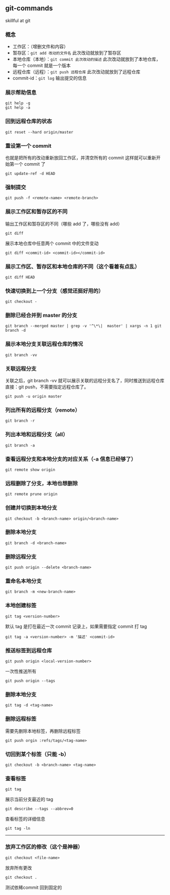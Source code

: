 ## git-commands

skillful at git

### 概念

- 工作区：（增删文件和内容）
- 暂存区：`git add 改动的文件名` 此次改动就放到了暂存区
- 本地仓库（本地）：`git commit 此次改动的描述` 此次改动就放到了本地仓库，每一个 commit 就是一个版本
- 远程仓库（远程）：`git push 远程仓库` 此次改动就放到了远程仓库
- commit-id：`git log` 输出提交的信息

### 展示帮助信息

    git help -g
    git help -a

### 回到远程仓库的状态

    git reset --hard origin/master

### 重设第一个 commit

也就是把所有的改动重新放回工作区，并清空所有的 commit 这样就可以重新开始第一个 commit 了

    git update-ref -d HEAD

### 强制提交

    git push -f <remote-name> <remote-branch>

### 展示工作区和暂存区的不同

输出工作区和暂存区的不同（哪些 add 了，哪些没有 add）

    git diff

展示本地仓库中任意两个 commit 中的文件变动

    git diff <commit-id> <commit-id></commit-id>

### 展示工作区、暂存区和本地仓库的不同（这个看着有点乱）

    git diff HEAD

### 快速切换到上一个分支（感觉还挺好用的）

    git checkout -

### 删除已经合并到 master 的分支

    git branch --merged master | grep -v '^\*\|  master' | xargs -n 1 git branch -d

### 展示本地分支关联远程仓库的情况

    git branch -vv

### 关联远程分支

关联之后，git branch -vv 就可以展示关联的远程分支名了，同时推送到远程仓库直接：git push，不需要指定远程仓库了。

    git push -u origin master

### 列出所有的远程分支（remote）

    git branch -r

### 列出本地和远程分支（all）

    git branch -a

### 查看远程分支和本地分支的对应关系（-a 信息已经够了）

    git remote show origin

### 远程删除了分支，本地也想删除

    git remote prune origin

### 创建并切换到本地分支

    git checkout -b <branch-name> origin/<branch-name>

### 删除本地分支

    git branch -d <branch-name>

### 删除远程分支

    git push origin --delete <branch-name>

### 重命名本地分支

    git branch -m <new-branch-name>

### 本地创建标签

    git tag <version-number>

默认 tag 是打在最近一次 commit 记录上，如果需要指定 commit 打 tag

    git tag -a <version-number> -m '描述' <commit-id>

### 推送标签到远程仓库

    git push origin <local-version-number>

一次性推送所有

    git push origin --tags

### 删除本地分支

    git tag -d <tag-name>

### 删除远程标签

需要先删除本地标签，再删除远程标签

    git push orgin :refs/tags/<tag-name>

### 切回到某个标签（只能 -b）

    git checkout -b <branch-name> <tag-name>

### 查看标签

    git tag

展示当前分支最近的 tag

    git describe --tags --abbrev=0

查看标签的详细信息

    git tag -ln

---

### 放弃工作区的修改（这个是神器）

    git checkout <file-name>

放弃所有更改

    git checkout .

测试依稀commit 回到固定的
